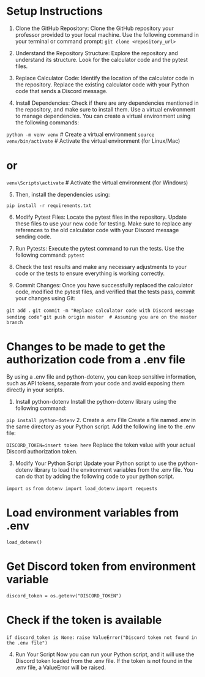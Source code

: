 # Setup Instructions
1. Clone the GitHub Repository:
Clone the GitHub repository your professor provided to your local machine. Use the following command in your terminal or command prompt: `git clone <repository_url>`
2. Understand the Repository Structure:
Explore the repository and understand its structure. Look for the calculator code and the pytest files.

3. Replace Calculator Code:
Identify the location of the calculator code in the repository. Replace the existing calculator code with your Python code that sends a Discord message.

4. Install Dependencies:
Check if there are any dependencies mentioned in the repository, and make sure to install them. Use a virtual environment to manage dependencies. You can create a virtual environment using the following commands:

`python -m venv venv` # Create a virtual environment
`source venv/bin/activate`  # Activate the virtual environment (for Linux/Mac)
# or
`venv\Scripts\activate`  # Activate the virtual environment (for Windows)

5. Then, install the dependencies using:

`pip install -r requirements.txt`

6. Modify Pytest Files:
Locate the pytest files in the repository. Update these files to use your new code for testing. Make sure to replace any references to the old calculator code with your Discord message sending code.

7. Run Pytests:
Execute the pytest command to run the tests. Use the following command: `pytest`

8. Check the test results and make any necessary adjustments to your code or the tests to ensure everything is working correctly.

9. Commit Changes:
Once you have successfully replaced the calculator code, modified the pytest files, and verified that the tests pass, commit your changes using Git:

`git add .`
`git commit -m "Replace calculator code with Discord message sending code"`
`git push origin master  # Assuming you are on the master branch`

# Changes to be made to get the authorization code from a .env file

By using a .env file and python-dotenv, you can keep sensitive information, such as API tokens, separate from your code and avoid exposing them directly in your scripts.

1. Install python-dotenv
Install the python-dotenv library using the following command:

`pip install python-dotenv`
2.  Create a .env File
Create a file named .env in the same directory as your Python script. Add the following line to the .env file:

`DISCORD_TOKEN=insert token here`
Replace the token value with your actual Discord authorization token.

3. Modify Your Python Script
Update your Python script to use the python-dotenv library to load the environment variables from the .env file. You can do that by adding the following code to your python script. 

`import os`
`from dotenv import load_dotenv`
`import requests`

# Load environment variables from .env
`load_dotenv()`

# Get Discord token from environment variable
`discord_token = os.getenv("DISCORD_TOKEN")`

# Check if the token is available
`if discord_token is None:`
    `raise ValueError("Discord token not found in the .env file")`

4. Run Your Script
Now you can run your Python script, and it will use the Discord token loaded from the .env file. If the token is not found in the .env file, a ValueError will be raised.